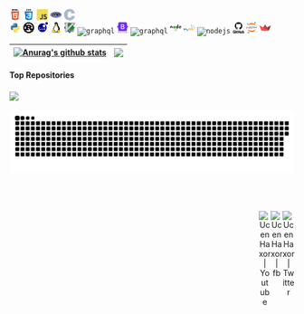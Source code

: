 <code><img height="20" alt="javascript" src="https://raw.githubusercontent.com/devicons/devicon/master/icons/html5/html5-original-wordmark.svg"></code>
<code><img height="20" alt="typescript" src="https://raw.githubusercontent.com/devicons/devicon/master/icons/css3/css3-original-wordmark.svg"></code>
<code><img height="20" alt="react" src="https://raw.githubusercontent.com/devicons/devicon/master/icons/javascript/javascript-original.svg"></code>
<code><img height="20" alt="graphql" src="https://raw.githubusercontent.com/devicons/devicon/ca28c779441053191ff11710fe24a9e6c23690d6/icons/php/php-original.svg"></code>
<code><img height="20" alt="nodejs" src="https://raw.githubusercontent.com/devicons/devicon/master/icons/c/c-original.svg"></code>    
<code><img height="20" alt="javascript" src="https://raw.githubusercontent.com/devicons/devicon/master/icons/python/python-original.svg"></code>
<code><img height="20" alt="typescript" src="https://raw.githubusercontent.com/devicons/devicon/ca28c779441053191ff11710fe24a9e6c23690d6/icons/rust/rust-original.svg"></code>
<code><img height="20" alt="react" src="https://raw.githubusercontent.com/devicons/devicon/ca28c779441053191ff11710fe24a9e6c23690d6/icons/lua/lua-original.svg"></code>
<code><img height="20" alt="graphql" src="https://raw.githubusercontent.com/devicons/devicon/master/icons/linux/linux-original.svg"></code>
<code><img height="20" alt="nodejs" src="https://raw.githubusercontent.com/devicons/devicon/ca28c779441053191ff11710fe24a9e6c23690d6/icons/vim/vim-original.svg"></code>
<code><img height="20" alt="graphql" src="https://www.svgrepo.com/show/354522/visual-studio-code.svg"></code>
<code><img height="20" alt="nodejs" src="https://raw.githubusercontent.com/devicons/devicon/master/icons/bootstrap/bootstrap-plain-wordmark.svg"></code>
<code><img height="20" alt="graphql" src="https://camo.githubusercontent.com/52643e404ca1a1d90beb0095ebddda4b16b8c30dfcfeb5d42355a2df037c7c8e/68747470733a2f2f7777772e766563746f726c6f676f2e7a6f6e652f6c6f676f732f7461696c77696e646373732f7461696c77696e646373732d69636f6e2e737667"></code>
<code><img height="20" alt="nodejs" src="https://raw.githubusercontent.com/devicons/devicon/master/icons/nodejs/nodejs-original-wordmark.svg"></code>
<code><img height="20" alt="graphql" src="https://raw.githubusercontent.com/devicons/devicon/master/icons/mysql/mysql-original-wordmark.svg"></code>
<code><img height="20" alt="nodejs" src="https://camo.githubusercontent.com/ff5301ef7472dbdf522b776167a8af8c326299fe8175e53f6b052bbcc04533e3/68747470733a2f2f7777772e766563746f726c6f676f2e7a6f6e652f6c6f676f732f6769742d73636d2f6769742d73636d2d69636f6e2e737667"></code>
<code><img height="20" alt="graphql" src="https://raw.githubusercontent.com/devicons/devicon/ca28c779441053191ff11710fe24a9e6c23690d6/icons/github/github-original-wordmark.svg"></code>
<code><img height="20" alt="nodejs" src="https://raw.githubusercontent.com/devicons/devicon/ca28c779441053191ff11710fe24a9e6c23690d6/icons/jupyter/jupyter-original-wordmark.svg"></code>
<code><img height="20" alt="graphql" src="https://raw.githubusercontent.com/devicons/devicon/ca28c779441053191ff11710fe24a9e6c23690d6/icons/streamlit/streamlit-original.svg"></code>


| <a href="https://github.com/XkiiBoys/github-readme-stats"><img align="center" src="https://github-readme-stats.vercel.app/api?username=XkiiBoys&show_icons=true&include_all_commits=true&theme=buefy&hide_border=true" alt="Anurag's github stats" /></a> | <a href="https://github.com/XkiiBoys/github-readme-stats"><img align="center" src="https://github-readme-stats.vercel.app/api/top-langs/?username=XkiiBoys&layout=compact&theme=buefy&hide_border=true" /></a> |
| ------------- | ------------- |

#### Top Repositories


</a>
<a href="https://github.com/XkiiBoys/XkiiBoys.github.io">
  <img align="center" src="https://github-readme-stats.vercel.app/api/pin/?username=XkiiBoys&repo=XkiiBoys.github.io&theme=buefy" />
</a>

<br />
<br />
<picture>
<source media="(prefers-color-scheme: dark)" srcset="https://raw.githubusercontent.com/sven-bo/sven-bo/output/github-contribution-grid-snake-dark.svg">
<source media="(prefers-color-scheme: light)" srcset="https://raw.githubusercontent.com/sven-bo/sven-bo/output/github-contribution-grid-snake.svg">
<img alt="github align="center" contribution grid snake animation" src="https://raw.githubusercontent.com/sven-bo/sven-bo/output/github-contribution-grid-snake.svg">
</picture><br><br>
<p align="center">
  </br>
  </br>
  <a href="https://twitter.com/">
  <img align="right" alt="Ucen Haxor | Twitter" width="21px" src="https://raw.githubusercontent.com/anuraghazra/anuraghazra/master/assets/twitter.svg" />
    <a href="https://www.facebook.com/UcenGntng">
  <img align="right" alt="Ucen Haxor | fb" width="21px" src="https://upload.wikimedia.org/wikipedia/commons/b/b9/2023_Facebook_icon.svg" />
    <a href="https://youtube.com/@ucenhaxor">
  <img align="right" alt="Ucen Haxor | Youtube" width="21px" src="https://www.svgrepo.com/show/13671/youtube.svg" />
</a>
